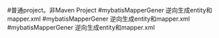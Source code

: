 #普通project。非Maven Project
#mybatisMapperGener 逆向生成entity和mapper.xml
#mybatisMapperGener 逆向生成entity和mapper.xml
#mybatisMapperGener 逆向生成entity和mapper.xml
